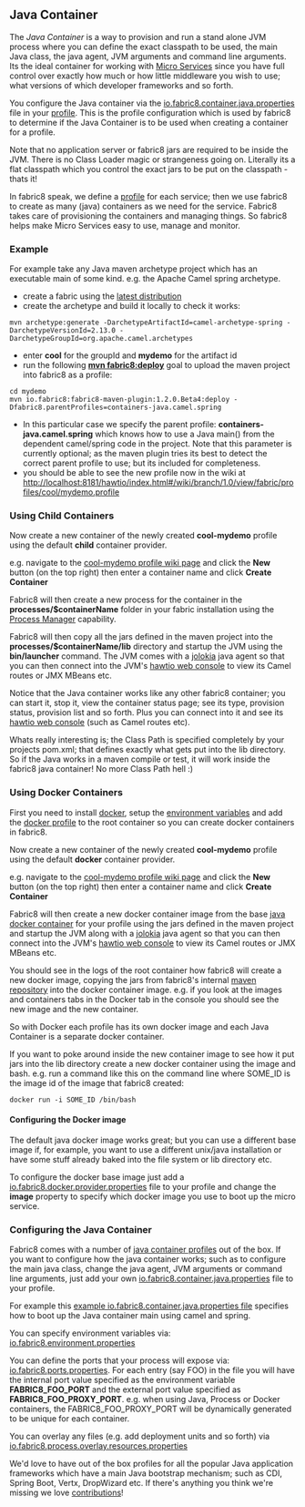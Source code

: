 ## Java Container

The _Java Container_ is a way to provision and run a stand alone JVM process where you can define the exact classpath to be used, the main Java class, the java agent, JVM arguments and command line arguments. Its the ideal container for working with [Micro Services](microServices.html) since you have full control over exactly how much or how little middleware you wish to use; what versions of which developer frameworks and so forth.

You configure the Java container via the [io.fabric8.container.java.properties](https://github.com/fabric8io/fabric8/blob/master/fabric/fabric8-karaf/src/main/resources/distro/fabric/import/fabric/profiles/containers/java.camel.spring.profile/io.fabric8.container.java.properties) file in your [profile](profiles.html). This is the profile configuration which is used by fabric8 to determine if the Java Container is to be used when creating a container for a profile.

Note that no application server or fabric8 jars are required to be inside the JVM. There is no Class Loader magic or strangeness going on. Literally its a flat classpath which you control the exact jars to be put on the classpath - thats it!

In fabric8 speak, we define a [profile](profiles.html) for each service; then we use fabric8 to create as many (java) containers as we need for the service. Fabric8 takes care of provisioning the containers and managing things. So fabric8 helps make Micro Services easy to use, manage and monitor.

### Example

For example take any Java maven archetype project which has an executable main of some kind. e.g. the Apache Camel spring archetype.

* create a fabric using the [latest distribution](getStarted.html)
* create the archetype and build it locally to check it works:

```
mvn archetype:generate -DarchetypeArtifactId=camel-archetype-spring -DarchetypeVersionId=2.13.0 -DarchetypeGroupId=org.apache.camel.archetypes
```

* enter **cool** for the groupId and **mydemo** for the artifact id
* run the following **[mvn fabric8:deploy](mavenPlugin.html)** goal to upload the maven project into fabric8 as a profile:

```
cd mydemo
mvn io.fabric8:fabric8-maven-plugin:1.2.0.Beta4:deploy -Dfabric8.parentProfiles=containers-java.camel.spring
```

* In this particular case we specify the parent profile: **containers-java.camel.spring** which knows how to use a Java main() from the dependent camel/spring code in the project. Note that this parameter is currently optional; as the maven plugin tries its best to detect the correct parent profile to use; but its included for completeness.
* you should be able to see the new profile now in the wiki at [http://localhost:8181/hawtio/index.html#/wiki/branch/1.0/view/fabric/profiles/cool/mydemo.profile](http://localhost:8181/hawtio/index.html#/wiki/branch/1.0/view/fabric/profiles/cool/mydemo.profile)


### Using Child Containers

Now create a new container of the newly created **cool-mydemo** profile using the default **child** container provider.

e.g. navigate to the [cool-mydemo profile wiki page](http://localhost:8181/hawtio/index.html#/wiki/branch/1.0/view/fabric/profiles/cool/mydemo.profile) and click the **New** button (on the top right) then enter a container name and click **Create Container**

Fabric8 will then create a new process for the container in the **processes/$containerName** folder in your fabric installation using the [Process Manager](processManager.html) capability.

Fabric8 will then copy all the jars defined in the maven project into the **processes/$containerName/lib** directory and startup the JVM using the **bin/launcher** command. The JVM comes with a [jolokia](http://jolokia.org/) java agent so that you can then connect into the JVM's [hawtio web console](http://hawt.io/)  to view its Camel routes or JMX MBeans etc.

Notice that the Java container works like any other fabric8 container; you can start it, stop it, view the container status page; see its type, provision status, provision list and so forth. Plus you can connect into it and see its [hawtio web console](http://hawt.io/) (such as Camel routes etc).

Whats really interesting is; the Class Path is specified completely by your projects pom.xml; that defines exactly what gets put into the lib directory. So if the Java works in a maven compile or test, it will work inside the fabric8 java container! No more Class Path hell :)

### Using Docker Containers

First you need to install [docker](https://www.docker.io/gettingstarted/#h_installation), setup the [environment variables](docker.html) and add the [docker profile](docker.html) to the root container so you can create docker containers in fabric8.

Now create a new container of the newly created **cool-mydemo** profile using the default **docker** container provider.

e.g. navigate to the [cool-mydemo profile wiki page](http://localhost:8181/hawtio/index.html#/wiki/branch/1.0/view/fabric/profiles/cool/mydemo.profile) and click the **New** button (on the top right) then enter a container name and click **Create Container**

Fabric8 will then create a new docker container image from the base [java docker container](https://github.com/fabric8io/fabric8-java-docker) for your profile using the jars defined in the maven project and startup the JVM along with a [jolokia](http://jolokia.org/) java agent so that you can then connect into the JVM's [hawtio web console](http://hawt.io/) to view its Camel routes or JMX MBeans etc.

You should see in the logs of the root container how fabric8 will create a new docker image, copying the jars from fabric8's internal [maven repository](mavenProxy.html) into the docker container image. e.g. if you look at the images and containers tabs in the Docker tab in the console you should see the new image and the new container.

So with Docker each profile has its own docker image and each Java Container is a separate docker container.

If you want to poke around inside the new container image to see how it put jars into the lib directory create a new docker container using the image and bash. e.g. run a command like this on the command line where SOME_ID is the image id of the image that fabric8 created:

    docker run -i SOME_ID /bin/bash

#### Configuring the Docker image

The default java docker image works great; but you can use a different base image if, for example, you want to use a different unix/java installation or have some stuff already baked into the file system or lib directory etc.

To configure the docker base image just add a [io.fabric8.docker.provider.properties](https://github.com/fabric8io/fabric8/blob/master/fabric/fabric8-karaf/src/main/resources/distro/fabric/import/fabric/profiles/containers/java.profile/io.fabric8.docker.provider.properties#L17) file to your profile and change the **image** property to specify which docker image you use to boot up the micro service.

### Configuring the Java Container

Fabric8 comes with a number of [java container profiles](https://github.com/fabric8io/fabric8/tree/master/fabric/fabric8-karaf/src/main/resources/distro/fabric/import/fabric/profiles/containers) out of the box. If you want to configure how the java container works; such as to configure the main java class, change the java agent, JVM arguments or command line arguments, just add your own [io.fabric8.container.java.properties](https://github.com/fabric8io/fabric8/blob/master/fabric/fabric8-karaf/src/main/resources/distro/fabric/import/fabric/profiles/containers/java.camel.spring.profile/io.fabric8.container.java.properties) file to your profile.

For example this [example io.fabric8.container.java.properties file](https://github.com/fabric8io/fabric8/blob/master/fabric/fabric8-karaf/src/main/resources/distro/fabric/import/fabric/profiles/containers/java.camel.spring.profile/io.fabric8.container.java.properties) specifies how to boot up the Java container main using camel and spring.

You can specify environment variables via: [io.fabric8.environment.properties](https://github.com/fabric8io/fabric8/blob/master/fabric/fabric8-karaf/src/main/resources/distro/fabric/import/fabric/profiles/containers/tomcat.profile/io.fabric8.environment.properties)

You can define the ports that your process will expose via: [io.fabric8.ports.properties](https://github.com/fabric8io/fabric8/blob/master/fabric/fabric8-karaf/src/main/resources/distro/fabric/import/fabric/profiles/containers/tomcat.profile/io.fabric8.ports.properties). For each entry (say FOO) in the file you will have the internal port value specified as the environment variable **FABRIC8_FOO_PORT** and the external port value specified as **FABRIC8_FOO_PROXY_PORT**. e.g. when using Java, Process or Docker containers, the FABRIC8_FOO_PROXY_PORT will be dynamically generated to be unique for each container.

You can overlay any files (e.g. add deployment units and so forth) via [io.fabric8.process.overlay.resources.properties](https://github.com/fabric8io/fabric8/blob/master/fabric/fabric8-karaf/src/main/resources/distro/fabric/import/fabric/profiles/containers/tomcat.profile/io.fabric8.process.overlay.resources.properties)

We'd love to have out of the box profiles for all the popular Java application frameworks which have a main Java bootstrap mechanism; such as CDI, Spring Boot, Vertx, DropWizard etc. If there's anything you think we're missing we love [contributions](contributing/index.html)!
